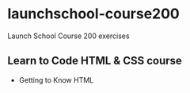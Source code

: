 # launchschool-course200
Launch School Course 200 exercises

## Learn to Code HTML & CSS course
- Getting to Know HTML